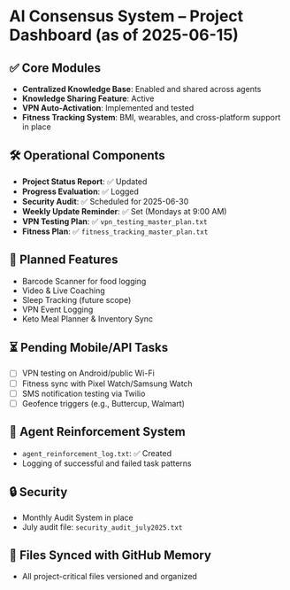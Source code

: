 
# AI Consensus System – Project Dashboard (as of 2025-06-15)

## ✅ Core Modules
- **Centralized Knowledge Base**: Enabled and shared across agents
- **Knowledge Sharing Feature**: Active
- **VPN Auto-Activation**: Implemented and tested
- **Fitness Tracking System**: BMI, wearables, and cross-platform support in place

## 🛠️ Operational Components
- **Project Status Report**: ✅ Updated
- **Progress Evaluation**: ✅ Logged
- **Security Audit**: ✅ Scheduled for 2025-06-30
- **Weekly Update Reminder**: ✅ Set (Mondays at 9:00 AM)
- **VPN Testing Plan**: ✅ `vpn_testing_master_plan.txt`
- **Fitness Plan**: ✅ `fitness_tracking_master_plan.txt`

## 📌 Planned Features
- Barcode Scanner for food logging
- Video & Live Coaching
- Sleep Tracking (future scope)
- VPN Event Logging
- Keto Meal Planner & Inventory Sync

## ⏳ Pending Mobile/API Tasks
- [ ] VPN testing on Android/public Wi-Fi
- [ ] Fitness sync with Pixel Watch/Samsung Watch
- [ ] SMS notification testing via Twilio
- [ ] Geofence triggers (e.g., Buttercup, Walmart)

## 🧠 Agent Reinforcement System
- `agent_reinforcement_log.txt`: ✅ Created
- Logging of successful and failed task patterns

## 🔒 Security
- Monthly Audit System in place
- July audit file: `security_audit_july2025.txt`

## 📁 Files Synced with GitHub Memory
- All project-critical files versioned and organized
